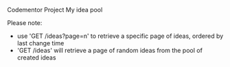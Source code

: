 ﻿Codementor Project My idea pool

Please note:

- use 'GET /ideas?page=n' to retrieve a specific page of ideas, ordered by last change time
- 'GET /ideas' will retrieve a page of random ideas from the pool of created ideas

